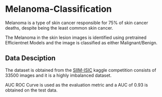 # Melanoma-Classification

Melanoma is a type of skin cancer responsible for 75% of skin cancer deaths, despite being the least common skin cancer. 

The Melanoma in the skin lesion images is identified using pretrained Efficientnet Models and the image is classified as either Malignant/Benign.

## Data Desciption

The dataset is obtained from the <a href='https://www.kaggle.com/c/siim-isic-melanoma-classification'>SIIM-ISIC</a> kaggle competition consists of 33500 images and it is a highly imbalanced dataset.

AUC ROC Curve is used as the evaluation metric and a AUC of 0.93 is obtained on the test data.
